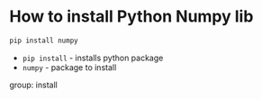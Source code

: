 # How to install Python Numpy lib

```python
pip install numpy
```

- `pip install` - installs python package
- `numpy` - package to install

group: install


